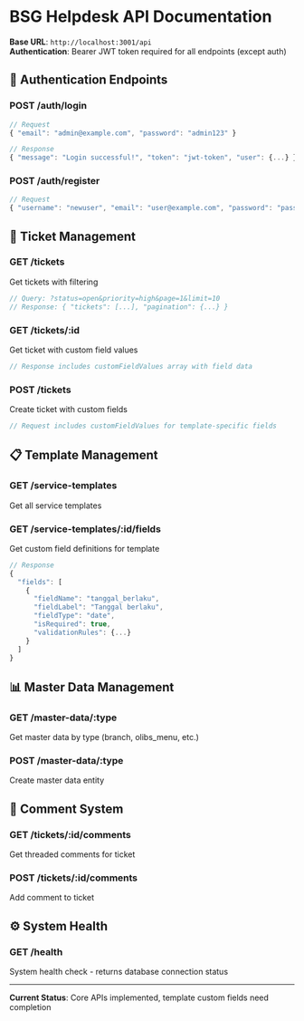 # BSG Helpdesk API Documentation

**Base URL**: `http://localhost:3001/api`  
**Authentication**: Bearer JWT token required for all endpoints (except auth)

## 🔐 **Authentication Endpoints**

### **POST /auth/login**
```typescript
// Request
{ "email": "admin@example.com", "password": "admin123" }

// Response  
{ "message": "Login successful!", "token": "jwt-token", "user": {...} }
```

### **POST /auth/register**
```typescript
// Request
{ "username": "newuser", "email": "user@example.com", "password": "password123", "role": "technician" }
```

## 🎫 **Ticket Management**

### **GET /tickets**
Get tickets with filtering
```typescript
// Query: ?status=open&priority=high&page=1&limit=10
// Response: { "tickets": [...], "pagination": {...} }
```

### **GET /tickets/:id**
Get ticket with custom field values
```typescript
// Response includes customFieldValues array with field data
```

### **POST /tickets**
Create ticket with custom fields
```typescript
// Request includes customFieldValues for template-specific fields
```

## 📋 **Template Management**

### **GET /service-templates**
Get all service templates

### **GET /service-templates/:id/fields**
Get custom field definitions for template
```typescript
// Response
{
  "fields": [
    {
      "fieldName": "tanggal_berlaku",
      "fieldLabel": "Tanggal berlaku", 
      "fieldType": "date",
      "isRequired": true,
      "validationRules": {...}
    }
  ]
}
```

## 📊 **Master Data Management**

### **GET /master-data/:type**
Get master data by type (branch, olibs_menu, etc.)

### **POST /master-data/:type**
Create master data entity

## 💬 **Comment System**

### **GET /tickets/:id/comments**
Get threaded comments for ticket

### **POST /tickets/:id/comments**
Add comment to ticket

## ⚙️ **System Health**

### **GET /health**
System health check - returns database connection status

---

**Current Status**: Core APIs implemented, template custom fields need completion
